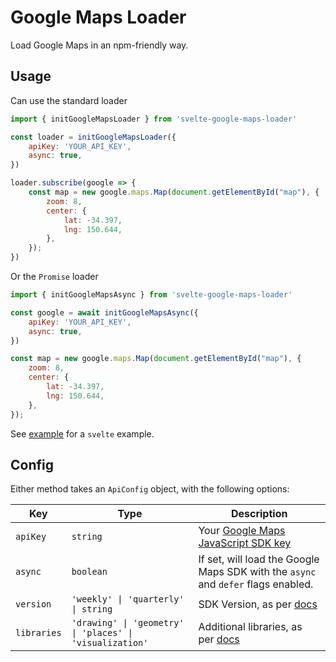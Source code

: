 # Google Maps Loader

Load Google Maps in an npm-friendly way.


## Usage

Can use the standard loader

```js
import { initGoogleMapsLoader } from 'svelte-google-maps-loader'

const loader = initGoogleMapsLoader({
    apiKey: 'YOUR_API_KEY',
    async: true,
})

loader.subscribe(google => {
    const map = new google.maps.Map(document.getElementById("map"), {
        zoom: 8,
        center: {
            lat: -34.397, 
            lng: 150.644,
        },
    });
})
```

Or the `Promise` loader

```js
import { initGoogleMapsAsync } from 'svelte-google-maps-loader'

const google = await initGoogleMapsAsync({
    apiKey: 'YOUR_API_KEY',
    async: true,
})

const map = new google.maps.Map(document.getElementById("map"), {
    zoom: 8,
    center: {
        lat: -34.397, 
        lng: 150.644,
    },
});
```

See [example](./example) for a `svelte` example.

## Config

Either method takes an `ApiConfig` object, with the following options:

| Key | Type | Description |
| --- | ---- | ----------- |
| `apiKey` | `string` | Your [Google Maps JavaScript SDK key](https://developers.google.com/maps/documentation/android-sdk/get-api-key#get-the-api-key) |
| `async` | `boolean` | If set, will load the Google Maps SDK with the `async` and `defer` flags enabled.
| `version` | `'weekly' \| 'quarterly' \| string` | SDK Version, as per [docs](https://developers.google.com/maps/documentation/javascript/versions)
| `libraries` | `'drawing' \| 'geometry' \| 'places' \| 'visualization'` | Additional libraries, as per [docs](https://developers.google.com/maps/documentation/javascript/libraries) |
